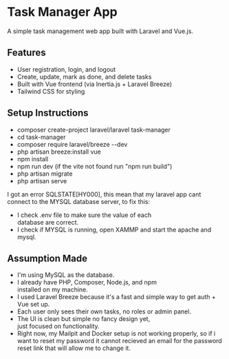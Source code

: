 # Task Manager App

A simple task management web app built with Laravel and Vue.js.

## Features
- User registration, login, and logout
- Create, update, mark as done, and delete tasks
- Built with Vue frontend (via Inertia.js + Laravel 
  Breeze)
- Tailwind CSS for styling

## Setup Instructions

- composer create-project laravel/laravel task-manager
- cd task-manager
- composer require laravel/breeze --dev
- php artisan breeze:install vue
- npm install
- npm run dev (if the vite not found run "npm run 
  build")
- php artisan migrate
- php artisan serve

I got an error SQLSTATE[HY000], this mean that my laravel app cant connect to the MYSQL database server, to fix this:

- I check .env file to make sure the value of each  
  database are correct.
- I check if MYSQL is running, open XAMMP and start 
  the apache and mysql.


## Assumption Made

- I'm using MySQL as the database.
- I already have PHP, Composer, Node.js, and npm    
  installed on my machine.
- I used Laravel Breeze because it's a fast and simple 
  way to get auth + Vue set up.
- Each user only sees their own tasks, no roles or 
  admin panel.
- The UI is clean but simple no fancy design yet,   
  just focused on functionality.
- Right now, my Mailpit and Docker setup is not 
  working properly, so if i want to reset my password it cannot recieved an email for the password reset link that will allow me to change it.







